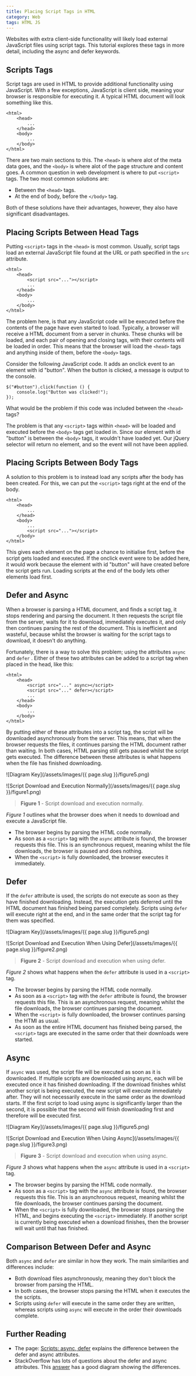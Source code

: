 ```yaml
---
title: Placing Script Tags in HTML
category: Web
tags: HTML JS
---
```


Websites with extra client-side functionality will likely load external JavaScript files using script tags. This tutorial explores these tags in more detail, including the async and defer keywords.

## Scripts Tags

Script tags are used in HTML to provide additional functionality using JavaScript. With a few exceptions, JavaScript is client side, meaning your browser is responsible for executing it. A typical HTML document will look something like this.

    <html>
        <head>
            ...
        </head>
        <body>
            ...
        </body>
    </html>

There are two main sections to this. The `<head>` is where alot of the meta data goes, and the `<body>` is where alot of the page structure and content goes. A common question in web development is where to put `<script>` tags. The two most common solutions are:

* Between the `<head>` tags.
* At the end of body, before the `</body>` tag.

Both of these solutions have their advantages, however, they also have significant disadvantages.

## Placing Scripts Between Head Tags

Putting `<script>` tags in the `<head>` is most common. Usually, script tags load an external JavaScript file found at the URL or path specified in the `src` attribute.

    <html>
        <head>
            <script src="..."></script>
            ...
        </head>
        <body>
            ...
        </body>
    </html>

The problem here, is that any JavaScript code will be executed before the contents of the page have even started to load. Typically, a browser will receive a HTML document from a server in chunks. These chunks will be loaded, and each pair of opening and closing tags, with their contents will be loaded in order. This means that the browser will load the `<head>` tags and anything inside of them, before the `<body>` tags.

Consider the following JavaScript code. It adds an onclick event to an element with id "button". When the button is clicked, a message is output to the console.

    $("#button").click(function () {
        console.log("Button was clicked!");
    });

What would be the problem if this code was included between the `<head>` tags?

The problem is that any `<script>` tags within `<head>` will be loaded and executed before the `<body>` tags get loaded in. Since our element with id "button" is between the `<body>` tags, it wouldn't have loaded yet. Our jQuery selector will return no element, and so the event will not have been applied.

## Placing Scripts Between Body Tags

A solution to this problem is to instead load any scripts after the body has been created. For this, we can put the `<script>` tags right at the end of the body.

    <html>
        <head>
            ...
        </head>
        <body>
            ...
            <script src="..."></script>
        </body>
    </html>

This gives each element on the page a chance to initialise first, before the script gets loaded and executed. If the onclick event were to be added here, it would work because the element with id "button" will have created before the script gets run. Loading scripts at the end of the body lets other elements load first.

## Defer and Async

When a browser is parsing a HTML document, and finds a script tag, it stops rendering and parsing the document. It then requests the script file from the server, waits for it to download, immediately executes it, and only then continues parsing the rest of the document. This is inefficient and wasteful, because whilst the browser is waiting for the script tags to download, it doesn't do anything.

Fortunately, there is a way to solve this problem; using the attributes `async` and `defer` . Either of these two attributes can be added to a script tag when placed in the head, like this:

    <html>
        <head>
            <script src="..." async></script>
            <script src="..." defer></script>
            ...
        </head>
        <body>
            ...
        </body>
    </html>

By putting either of these attributes into a script tag, the script will be downloaded asynchronously from the server. This means, that when the browser requests the files, it continues parsing the HTML document rather than waiting. In both cases, HTML parsing still gets paused whilst the script gets executed. The difference between these attributes is what happens when the file has finished downloading.

![Diagram Key](/assets/images/{{ page.slug }}/figure5.png)

![Script Download and Execution Normally](/assets/images/{{ page.slug }}/figure1.png)

> **Figure 1** - Script download and execution normally.

*Figure 1* outlines what the browser does when it needs to download and execute a JavaScript file.

* The browser begins by parsing the HTML code normally.
* As soon as a `<script>` tag with the `async` attribute is found, the browser requests this file. This is an synchronous request, meaning whilst the file downloads, the browser is paused and does nothing.
* When the `<script>` is fully downloaded, the browser executes it immediately.

## Defer

If the `defer` attribute is used, the scripts do not execute as soon as they have finished downloading. Instead, the execution gets deferred until the HTML document has finished being parsed completely. Scripts using `defer` will execute right at the end, and in the same order that the script tag for them was specified.

![Diagram Key](/assets/images/{{ page.slug }}/figure5.png)

![Script Download and Execution When Using Defer](/assets/images/{{ page.slug }}/figure2.png)

> **Figure 2** - Script download and execution when using defer.

*Figure 2* shows what happens when the `defer` attribute is used in a `<script>` tag.

* The browser begins by parsing the HTML code normally.
* As soon as a `<script>` tag with the `defer` attribute is found, the browser requests this file. This is an asynchronous request, meaning whilst the file downloads, the browser continues parsing the document.
* When the `<script>` is fully downloaded, the browser continues parsing the HTMl as usual.
* As soon as the entire HTML document has finished being parsed, the `<script>` tags are executed in the same order that their downloads were started.

## Async

If `async` was used, the script file will be executed as soon as it is downloaded. If multiple scripts are downloaded using async, each will be executed once it has finished downloading. If the download finishes whilst another script is being executed, the new script will execute immediately after. They will not necessarily execute in the same order as the download starts. If the first script to load using async is significantly larger than the second, it is possible that the second will finish downloading first and therefore will be executed first.

![Diagram Key](/assets/images/{{ page.slug }}/figure5.png)

![Script Download and Execution When Using Async](/assets/images/{{ page.slug }}/figure3.png)

> **Figure 3** - Script download and execution when using async.

*Figure 3* shows what happens when the `async` attribute is used in a `<script>` tag.

* The browser begins by parsing the HTML code normally.
* As soon as a `<script>` tag with the `async` attribute is found, the browser requests this file. This is an asynchronous request, meaning whilst the file downloads, the browser continues parsing the document.
* When the `<script>` is fully downloaded, the browser stops parsing the HTML, and begins executing the `<script>` immediately. If another script is currently being executed when a download finishes, then the browser will wait until that has finished.

## Comparison Between Defer and Async

Both `async` and `defer` are similar in how they work. The main similarities and differences include:

* Both download files asynchronously, meaning they don't block the browser from parsing the HTML.
* In both cases, the browser stops parsing the HTML when it executes the the scripts.
* Scripts using `defer` will execute in the same order they are written, whereas scripts using `async` will execute in the order their downloads complete.

## Further Reading

* The page: [Scripts: async, defer](https://javascript.info/script-async-defer) explains the difference between the defer and async attributes.
* StackOverflow has lots of questions about the defer and async attributes. This [answer](https://stackoverflow.com/a/39711009) has a good diagram showing the differences.
